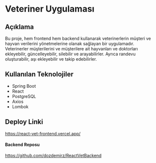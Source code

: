 # Veteriner Uygulaması

## Açıklama

Bu proje, hem frontend hem backend kullanarak veterinerlerin müşteri ve hayvan verilerini yönetmelerine olanak sağlayan bir uygulamadır. Veterinerler müşterilerini ve müşterilere ait hayvanları ve doktorları ekleyebilir, güncelleyebilir, silebilir ve arayabilirler. Ayrıca randevu oluşturabilir, aşı ekleyebilir ve takip edebilirler.

## Kullanılan Teknolojiler

- Spring Boot
- React
- PostgreSQL
- Axios
- Lombok

## Deploy Linki

https://react-vet-frontend.vercel.app/

#### Backend Reposu

https://github.com/dozdemirz/ReactVetBackend
